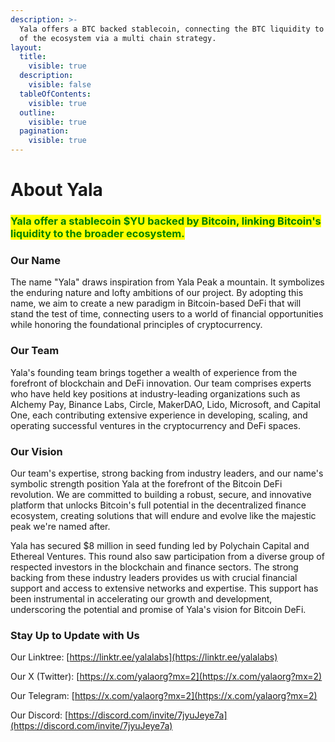 ```yaml
---
description: >-
  Yala offers a BTC backed stablecoin, connecting the BTC liquidity to the rest
  of the ecosystem via a multi chain strategy.
layout:
  title:
    visible: true
  description:
    visible: false
  tableOfContents:
    visible: true
  outline:
    visible: true
  pagination:
    visible: true
---
```


# About Yala

### <mark style="color:green;">**Yala offer a stablecoin $YU backed by Bitcoin, linking Bitcoin's liquidity to the broader ecosystem.**</mark>



### Our Name

The name "Yala" draws inspiration from Yala Peak a mountain. It symbolizes the enduring nature and lofty ambitions of our project. By adopting this name, we aim to create a new paradigm in Bitcoin-based DeFi that will stand the test of time, connecting users to a world of financial opportunities while honoring the foundational principles of cryptocurrency.

### Our Team

Yala's founding team brings together a wealth of experience from the forefront of blockchain and DeFi innovation. Our team comprises experts who have held key positions at industry-leading organizations such as Alchemy Pay, Binance Labs, Circle, MakerDAO, Lido, Microsoft, and Capital One, each contributing extensive experience in developing, scaling, and operating successful ventures in the cryptocurrency and DeFi spaces.

### Our Vision

Our team's expertise, strong backing from industry leaders, and our name's symbolic strength position Yala at the forefront of the Bitcoin DeFi revolution. We are committed to building a robust, secure, and innovative platform that unlocks Bitcoin's full potential in the decentralized finance ecosystem, creating solutions that will endure and evolve like the majestic peak we're named after.

Yala has secured $8 million in seed funding led by Polychain Capital and Ethereal Ventures. This round also saw participation from a diverse group of respected investors in the blockchain and finance sectors. The strong backing from these industry leaders provides us with crucial financial support and access to extensive networks and expertise. This support has been instrumental in accelerating our growth and development, underscoring the potential and promise of Yala's vision for Bitcoin DeFi.



### Stay Up to Update with Us

Our Linktree: [https://linktr.ee/yalalabs](https://linktr.ee/yalalabs)

Our X (Twitter): [https://x.com/yalaorg?mx=2](https://x.com/yalaorg?mx=2)

Our Telegram: [https://x.com/yalaorg?mx=2](https://x.com/yalaorg?mx=2)

Our Discord: [https://discord.com/invite/7jyuJeye7a](https://discord.com/invite/7jyuJeye7a)
